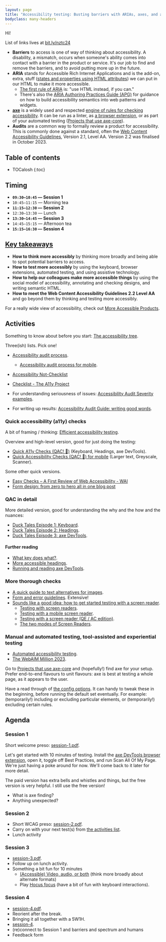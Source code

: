 ```yaml
---
layout: page
title: "Accessibility testing: Busting barriers with ARIAs, axes, and audits"
bodyclass: many-headers
---
```


Hi!

List of links lives at [bit.ly/nztc24](https://bit.ly/nztc24)

- **Barriers** to access is one of way of thinking about accessibility. A disability, a mismatch, occurs when someone's ability comes into contact with a barrier in the product or service. It's our job to find and remove the barriers, and to avoid putting more up in the future.
- **ARIA** stands for Accessible Rich Internet Applications and is the add-on, extra, stuff ([states and properties using HTML attributes](https://www.w3.org/TR/wai-aria-1.2/#state_prop_def)) we can put in our HTML to make it more accessible.
    - [The first rule of ARIA](https://www.w3.org/TR/using-aria/#rule1) is: "use HTML instead, if you can."
    - There's also the [ARIA Authoring Practices Guide (APG)](https://www.w3.org/WAI/ARIA/apg/patterns/) for guidance on how to build accessibility semantics into web patterns and widgets.
- [**axe**](https://www.deque.com/axe/) is a widely used and respected [engine of rules for checking accessibility](https://github.com/dequelabs/axe-core). It can be run as a linter, as [a browser extension](https://www.deque.com/axe/browser-extensions/), or as part of your automated testing ([Projects that use axe-core](https://github.com/dequelabs/axe-core/blob/develop/doc/projects.md#projects-that-use-axe-core)).
- **Audits** are a common way to formally review a product for accessibility. This is commonly done against a standard, often the [Web Content Accessibility Guidelines](https://www.w3.org/WAI/WCAG22/quickref/?currentsidebar=%23col_overview&technologies=smil%2Cpdf%2Cflash%2Csl&showtechniques=123%2C242), Version 2.1, Level AA. Version 2.2 was finalised in October 2023.

## Table of contents

* TOCalosh
{:toc}

## Timing

- **`09:30—10:45` — Session 1**
- `10:45—11:15` — Morning tea
- **`11:15—12:30` — Session 2**
- `12:30—13:30` — Lunch
- **`13:30—14:45` — Session 3**
- `14:45—15:15` — Afternoon tea
- **`15:15—16:30` — Session 4**

## [Key takeaways](https://nztestingconf.nz/accessibility-testing-workshop)

- **How to think more accessibly** by thinking more broadly and being able to spot potential barriers to access.
- **How to test more accessibly** by using the keyboard, browser extensions, automated testing, and using assistive technology.
- **How to help our colleagues make more accessible things** by using the social model of accessibility, annotating and checking designs, and writing semantic HTML.
- **How to meet the Web Content Accessibility Guidelines 2.2 Level AA** and go beyond them by thinking and testing more accessibly.

For a really wide view of accessibility, check out [More Accessible Products](/more-accessible-products/).

## Activities

Something to know about before you start: [The accessibility tree](/2022/06/08/the-accessibility-tree/).

Three(ish) lists. Pick one!

- [Accessibility audit process](/2024/06/16/accessibility-audit-process/).
    - [Accessibility audit process for mobile](/2022/05/31/accessibility-audit-process-mobile/).
- [Accessibility Not-Checklist ](https://not-checklist.intopia.digital/)
- [Checklist - The A11y Project](https://www.a11yproject.com/checklist/)

- For understanding seriousness of issues: [Accessibility Audit Severity examples](/2022/12/06/accessibility-audit-severity-examples/).
- For writing up results: [Accessibility Audit Guide: writing good words](/2023/01/13/accessibility-audit-guide-writing-good-words/).

### Quick accessibility (a11y) checks

A bit of framing / thinking: [Efficient accessibility testing](/2023/08/10/efficient-accessibility-testing/).

Overview and high-level version, good for just doing the testing:

- [Quick A11y Checks (QAC! 🦆)](/2021/12/13/qac/) (Keyboard, Headings, axe DevTools). 
- [Quick Accessibility Checks (QAC! 🐥) for mobile](/2023/01/09/qac-for-mobile/) (Larger text, Greyscale, Scanner).

Some other quick versions.

- [Easy Checks – A First Review of Web Accessibility - WAI](https://www.w3.org/WAI/test-evaluate/preliminary/)
- [Form design: from zero to hero all in one blog post](https://adamsilver.io/blog/form-design-from-zero-to-hero-all-in-one-blog-post/#form-validation)

### QAC in detail

More detailed version, good for understanding the why and the how and the nuances: 

- [Duck Tales Episode 1: Keyboard](/2023/08/23/duck-tales-episode1-keyboard/).
- [Duck Tales Episode 2: Headings](/2023/08/23/duck-tales-episode2-headings/).
- [Duck Tales Episode 3: axe DevTools](/2023/08/23/duck-tales-episode3-axe-devtools/).

#### Further reading

- [What key does what?](/2021/11/02/what-key-does-what/).
- [More accessible headings](/2022/12/12/more-accessible-headings/).
- [Running and reading axe DevTools](/2023/08/22/running-and-reading-axe-devtools/).

### More thorough checks

- [A quick guide to text alternatives for images](/2022/04/25/a-quick-guide-to-text-alternatives-for-images/).
- [Form and error guidelines](/2024/06/18/form-and-error-guidelines/). Extensive!
- [Sounds like a good idea: how to get started testing with a screen reader](/2022/10/15/sounds-like-a-good-idea/).
    - [Testing with screen readers](/2021/07/31/testing-with-screen-readers/).
    - [Testing with a mobile screen reader](/2023/08/02/testing-with-a-mobile-screen-reader/).
    - [Testing with a screen reader (QE / AC edition)](/2022/10/14/testing-with-a-screen-reader/).
    - [The two modes of Screen Readers](/2022/02/10/the-two-modes-of-screen-readers/).

### Manual and automated testing, tool-assisted and experiential testing

- [Automated accessibility testing](/2022/04/09/automated-accessibility-testing/).
- [The WebAIM Million 2023](/2023/04/06/the-web-aim-million-2023/).

Go to [Projects that use axe-core](https://github.com/dequelabs/axe-core/blob/develop/doc/projects.md#projects-that-use-axe-core) and (hopefully!) find axe for your setup. Prefer end-to-end flavours to unit flavours: axe is best at testing a whole page, as it appears to the user.

Have a read through of [the config options](https://github.com/dequelabs/axe-core/blob/develop/doc/API.md#api-name-axeconfigure). It can handy to tweak these in the beginning, before running the default set eventually. For example: (temporarily!) including or excluding particular elements, or (temporarily!) excluding certain rules.

## Agenda

### Session 1

Short welcome preso: [session-1.pdf](welcome.pdf).

Let's get started with 10 minutes of testing. Install the [axe DevTools browser extension](https://www.deque.com/axe/browser-extensions/), open it, toggle off Best Practices, and run Scan All Of My Page. We're just having a poke around for now. We'll come back to it later for more detail.

The paid version has extra bells and whistles and things, but the free version is very helpful. I still use the free version!

- What is axe finding?
- Anything unexpected?

### Session 2

- Short WCAG preso: [session-2.pdf](session-2.pdf).
- Carry on with your next test(s) from [the activities list](#activities). 
- Lunch activity

### Session 3

- [session-3.pdf](session-3.pdf).
- Follow up on lunch activity.
- Something a bit fun for 10 minutes
    - [(Accessible) Video, audio, or both](/2023/04/11/accessible-audio-video-or-both/) (think more broadly about alternate formats)
    - Play [Hocus focus](https://focus.hteumeuleu.com/) (have a bit of fun with keyboard interactions).

### Session 4

- [session-4.pdf](session-4.pdf).
- Reorient after the break.
- Bringing it all together with a 5W1H.
- [session-4](session-4.pdf).
- (re)connect to Session 1 and barriers and spectrum and humans
- Feedback form